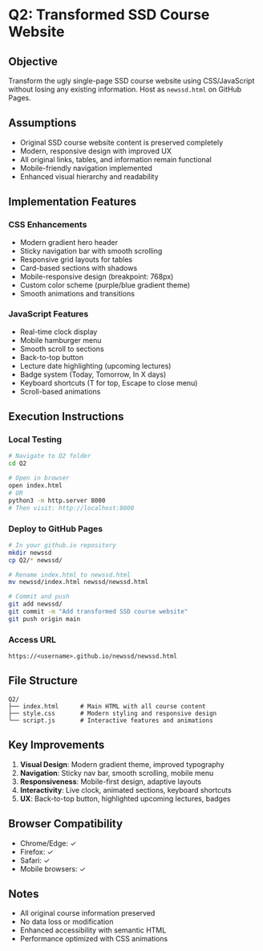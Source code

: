 # Q2: Transformed SSD Course Website

## Objective
Transform the ugly single-page SSD course website using CSS/JavaScript without losing any existing information. Host as `newssd.html` on GitHub Pages.

## Assumptions
- Original SSD course website content is preserved completely
- Modern, responsive design with improved UX
- All original links, tables, and information remain functional
- Mobile-friendly navigation implemented
- Enhanced visual hierarchy and readability

## Implementation Features

### CSS Enhancements
- Modern gradient hero header
- Sticky navigation bar with smooth scrolling
- Responsive grid layouts for tables
- Card-based sections with shadows
- Mobile-responsive design (breakpoint: 768px)
- Custom color scheme (purple/blue gradient theme)
- Smooth animations and transitions

### JavaScript Features
- Real-time clock display
- Mobile hamburger menu
- Smooth scroll to sections
- Back-to-top button
- Lecture date highlighting (upcoming lectures)
- Badge system (Today, Tomorrow, In X days)
- Keyboard shortcuts (T for top, Escape to close menu)
- Scroll-based animations

## Execution Instructions

### Local Testing
```bash
# Navigate to Q2 folder
cd Q2

# Open in browser
open index.html
# OR
python3 -m http.server 8000
# Then visit: http://localhost:8000
```

### Deploy to GitHub Pages
```bash
# In your github.io repository
mkdir newssd
cp Q2/* newssd/

# Rename index.html to newssd.html
mv newssd/index.html newssd/newssd.html

# Commit and push
git add newssd/
git commit -m "Add transformed SSD course website"
git push origin main
```

### Access URL
`https://<username>.github.io/newssd/newssd.html`

## File Structure
```
Q2/
├── index.html      # Main HTML with all course content
├── style.css       # Modern styling and responsive design
└── script.js       # Interactive features and animations
```

## Key Improvements
1. **Visual Design**: Modern gradient theme, improved typography
2. **Navigation**: Sticky nav bar, smooth scrolling, mobile menu
3. **Responsiveness**: Mobile-first design, adaptive layouts
4. **Interactivity**: Live clock, animated sections, keyboard shortcuts
5. **UX**: Back-to-top button, highlighted upcoming lectures, badges

## Browser Compatibility
- Chrome/Edge: ✓
- Firefox: ✓
- Safari: ✓
- Mobile browsers: ✓

## Notes
- All original course information preserved
- No data loss or modification
- Enhanced accessibility with semantic HTML
- Performance optimized with CSS animations
